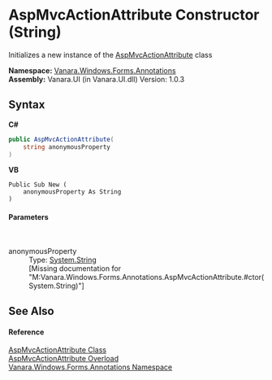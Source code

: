 # AspMvcActionAttribute Constructor (String)
 

Initializes a new instance of the <a href="bc367104-446f-cd57-ea58-d8d408711066">AspMvcActionAttribute</a> class

**Namespace:**&nbsp;<a href="600255aa-5477-7018-00f3-14fce5adebc9">Vanara.Windows.Forms.Annotations</a><br />**Assembly:**&nbsp;Vanara.UI (in Vanara.UI.dll) Version: 1.0.3

## Syntax

**C#**<br />
``` C#
public AspMvcActionAttribute(
	string anonymousProperty
)
```

**VB**<br />
``` VB
Public Sub New ( 
	anonymousProperty As String
)
```


#### Parameters
&nbsp;<dl><dt>anonymousProperty</dt><dd>Type: <a href="http://msdn2.microsoft.com/en-us/library/s1wwdcbf" target="_blank">System.String</a><br />\[Missing <param name="anonymousProperty"/> documentation for "M:Vanara.Windows.Forms.Annotations.AspMvcActionAttribute.#ctor(System.String)"\]</dd></dl>

## See Also


#### Reference
<a href="bc367104-446f-cd57-ea58-d8d408711066">AspMvcActionAttribute Class</a><br /><a href="eba3acf5-610e-8031-4c68-75b7246610a6">AspMvcActionAttribute Overload</a><br /><a href="600255aa-5477-7018-00f3-14fce5adebc9">Vanara.Windows.Forms.Annotations Namespace</a><br />